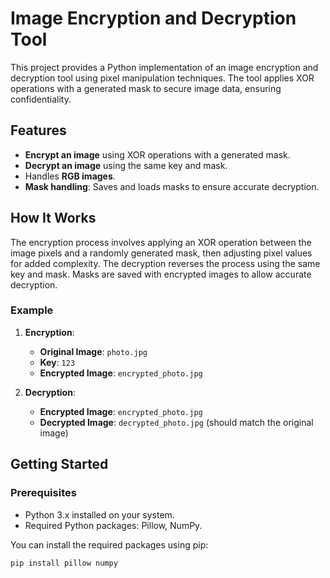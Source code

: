 # Image Encryption and Decryption Tool

This project provides a Python implementation of an image encryption and decryption tool using pixel manipulation techniques. The tool applies XOR operations with a generated mask to secure image data, ensuring confidentiality.

## Features

- **Encrypt an image** using XOR operations with a generated mask.
- **Decrypt an image** using the same key and mask.
- Handles **RGB images**.
- **Mask handling**: Saves and loads masks to ensure accurate decryption.

## How It Works

The encryption process involves applying an XOR operation between the image pixels and a randomly generated mask, then adjusting pixel values for added complexity. The decryption reverses the process using the same key and mask. Masks are saved with encrypted images to allow accurate decryption.

### Example

1. **Encryption**:
    - **Original Image**: `photo.jpg`
    - **Key**: `123`
    - **Encrypted Image**: `encrypted_photo.jpg`

2. **Decryption**:
    - **Encrypted Image**: `encrypted_photo.jpg`
    - **Decrypted Image**: `decrypted_photo.jpg` (should match the original image)

## Getting Started

### Prerequisites

- Python 3.x installed on your system.
- Required Python packages: Pillow, NumPy.

You can install the required packages using pip:

```bash
pip install pillow numpy
